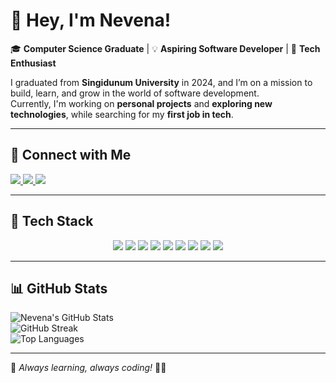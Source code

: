 # 💖 Hey, I'm Nevena!  

🎓 **Computer Science Graduate** | 💡 **Aspiring Software Developer** | 🚀 **Tech Enthusiast**  

I graduated from **Singidunum University** in 2024, and I’m on a mission to build, learn, and grow in the world of software development.  
Currently, I'm working on **personal projects** and **exploring new technologies**, while searching for my **first job in tech**.  

---

## 🌸 Connect with Me  
<p align="start">
  <a href="https://instagram.com/nevenamitic__">
    <img src="https://img.shields.io/badge/-Instagram-ff69b4?logo=instagram&logoColor=white" />
  </a>
  <a href="https://www.linkedin.com/in/nevena-mitic-0733a7191/">
    <img src="https://img.shields.io/badge/-LinkedIn-8a2be2?logo=linkedin&logoColor=white" />
  </a>
  <a href="mailto:nevenamitic886@gmail.com">
    <img src="https://img.shields.io/badge/-Email-f06292?logo=gmail&logoColor=white" />
  </a>
</p>

---

## 🎨 Tech Stack  
<p align="center">
  <img src="https://img.shields.io/badge/-Java-f06292?style=for-the-badge&logo=openjdk&logoColor=white" />
  <img src="https://img.shields.io/badge/-JavaScript-ff69b4?style=for-the-badge&logo=javascript&logoColor=white" />
  <img src="https://img.shields.io/badge/-TypeScript-8a2be2?style=for-the-badge&logo=typescript&logoColor=white" />
  <img src="https://img.shields.io/badge/-React-db7093?style=for-the-badge&logo=react&logoColor=white" />
  <img src="https://img.shields.io/badge/-Next.js-ff66b2?style=for-the-badge&logo=next.js&logoColor=white" />
  <img src="https://img.shields.io/badge/-TailwindCSS-8a2be2?style=for-the-badge&logo=tailwind-css&logoColor=white" />
  <img src="https://img.shields.io/badge/-MongoDB-f06292?style=for-the-badge&logo=mongodb&logoColor=white" />
  <img src="https://img.shields.io/badge/-Firebase-ff69b4?style=for-the-badge&logo=firebase&logoColor=white" />
  <img src="https://img.shields.io/badge/-Git-8a2be2?style=for-the-badge&logo=git&logoColor=white" />
</p>

---

## 📊 GitHub Stats  
![Nevena's GitHub Stats](https://github-readme-stats.vercel.app/api?username=NevenaMitic&theme=radical&hide_border=false&include_all_commits=false&count_private=false)  
![GitHub Streak](https://github-readme-streak-stats.herokuapp.com/?user=NevenaMitic&theme=radical&hide_border=false)  
![Top Languages](https://github-readme-stats.vercel.app/api/top-langs/?username=NevenaMitic&theme=radical&hide_border=false&layout=compact)  

---

🌟 *Always learning, always coding!* 💜✨  

